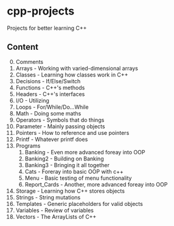# cpp-projects
Projects for better learning C++

## Content
0. Comments
1. Arrays - Working with varied-dimensional arrays
2. Classes - Learning how classes work in C++
3. Decisions - If/Else/Switch
4. Functions - C++'s methods
5. Headers - C++'s interfaces
6. I/O - Utilizing 
7. Loops - For/While/Do...While
8. Math - Doing some maths
9. Operators - Symbols that do things
10. Parameter - Mainly passing objects
11. Pointers - How to reference and use pointers
12. Printf - Whatever printf does
13. Programs
	1. Banking - Even more advanced foreay into OOP
	2. Banking2 - Building on Banking
	3. Banking3 - Bringing it all together
	4. Cats - Foreray into basic OOP with c++
	5. Menu - Basic testing of menu functionality
	6. Report_Cards - Another, more advanced foreay into OOP
14. Storage - Learning how C++ stores objects
15. Strings - String mutations
16. Templates - Generic placeholders for valid objects
17. Variables - Review of variables
18. Vectors - The ArrayLists of C++
